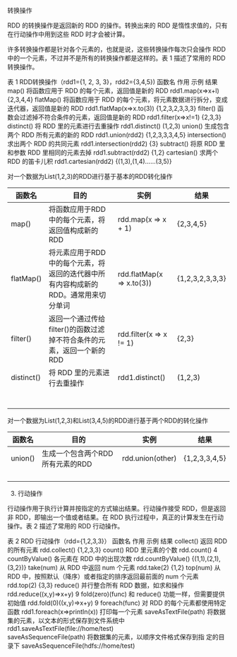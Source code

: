 转换操作

RDD 的转换操作是返回新的 RDD 的操作。转换出来的 RDD 是惰性求值的，只有在行动操作中用到这些 RDD 时才会被计算。

许多转换操作都是针对各个元素的，也就是说，这些转换操作每次只会操作 RDD 中的一个元素，不过并不是所有的转换操作都是这样的。表 1 描述了常用的 RDD 转换操作。

表 1 RDD转换操作（rdd1={1, 2, 3, 3}，rdd2={3,4,5})
函数名	作用	示例	结果
map()	将函数应用于 RDD 的每个元素，返回值是新的 RDD	rdd1.map(x=>x+l)	{2,3,4,4}
flatMap()	将函数应用于 RDD 的每个元素，将元素数据进行拆分，变成迭代器，返回值是新的 RDD	rdd1.flatMap(x=>x.to(3))	{1,2,3,2,3,3,3}
filter()	函数会过滤掉不符合条件的元素，返回值是新的 RDD	rdd1.filter(x=>x!=1)	{2,3,3}
distinct()	将 RDD 里的元素进行去重操作	rdd1.distinct()	(1,2,3)
union()	生成包含两个 RDD 所有元素的新的 RDD	rdd1.union(rdd2)	{1,2,3,3,3,4,5}
intersection()	求出两个 RDD 的共同元素	rdd1.intersection(rdd2)	{3}
subtract()	将原 RDD 里和参数 RDD 里相同的元素去掉	rdd1.subtract(rdd2)	{1,2}
cartesian()	求两个 RDD 的笛卡儿积	rdd1.cartesian(rdd2)	{(1,3),(1,4)……(3,5)}



对一个数据为List(1,2,3)的RDD进行基于基本的RDD转化操作

| 函数名     | 目的                                                         | 实例                      | 结果            |
| ---------- | ------------------------------------------------------------ | ------------------------- | --------------- |
| map()      | 将函数应用于RDD中的每个元素，将返回值构成新的RDD             | rdd.map(x => x + 1)       | {2,3,4,5}       |
| flatMap()  | 将元素应用于RDD中的每个元素，将返回的迭代器中所有内容构成新的RDD。通常用来切分单词 | rdd.flatMap(x => x.to(3)) | {1,2,3,2,3,3,3} |
| filter()   | 返回一个通过传给filter()的函数过滤掉不符合条件的元素，返回一个新的RDD | rdd.filter(x => x != 1)   | {2,3}           |
| distinct() | 将 RDD 里的元素进行去重操作                                  | rdd1.distinct()           | (1,2,3)         |
|            |                                                              |                           |                 |
|            |                                                              |                           |                 |
|            |                                                              |                           |                 |
|            |                                                              |                           |                 |
|            |                                                              |                           |                 |
|            |                                                              |                           |                 |
|            |                                                              |                           |                 |



对一个数据为List(1,2,3)和List(3,4,5)的RDD进行基于两个RDD的转化操作

| 函数名  | 目的                             | 实例             | 结果          |
| ------- | -------------------------------- | ---------------- | ------------- |
| union() | 生成一个包含两个RDD所有元素的RDD | rdd.union(other) | {1,2,3,3,4,5} |
|         |                                  |                  |               |
|         |                                  |                  |               |
|         |                                  |                  |               |
|         |                                  |                  |               |

3. 行动操作

行动操作用于执行计算并按指定的方式输出结果。行动操作接受 RDD，但是返回非 RDD，即输出一个值或者结果。在 RDD 执行过程中，真正的计算发生在行动操作。表 2 描述了常用的 RDD 行动操作。

表 2 RDD 行动操作（rdd={1,2,3,3}）
函数名	作用	示例	结果
collect()	返回 RDD 的所有元素	rdd.collect()	{1,2,3,3}
count()	RDD 里元素的个数	rdd.count()	4
countByValue()	各元素在 RDD 中的出现次数	rdd.countByValue()	{(1,1),(2,1),(3,2})}
take(num)	从 RDD 中返回 num 个元素	rdd.take(2)	{1,2}
top(num)	从 RDD 中，按照默认（降序）或者指定的排序返回最前面的 num 个元素	rdd.top(2)	{3,3}
reduce()	并行整合所有 RDD 数据，如求和操作	rdd.reduce((x,y)=>x+y)	9
fold(zero)(func)	和 reduce() 功能一样，但需要提供初始值	rdd.fold(0)((x,y)=>x+y)	9
foreach(func)	对 RDD 的每个元素都使用特定函数	rdd1.foreach(x=>printIn(x))	打印每一个元素
saveAsTextFile(path)	将数据集的元素，以文本的形式保存到文件系统中	rdd1.saveAsTextFile(file://home/test)	 
saveAsSequenceFile(path)	将数据集的元素，以顺序文件格式保存到指 定的目录下	saveAsSequenceFile(hdfs://home/test)	 
